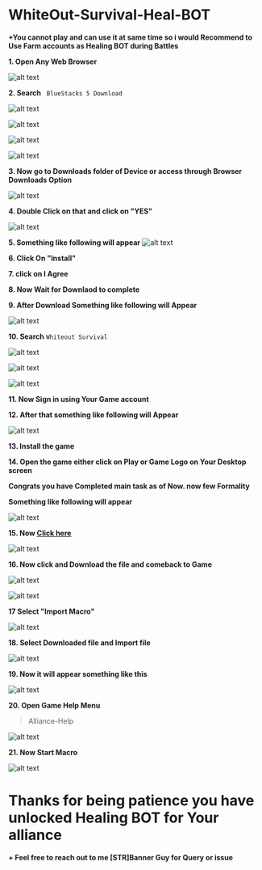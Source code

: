 # WhiteOut-Survival-Heal-BOT

**+You cannot play and can use it at same time so i would Recommend to Use Farm accounts as Healing BOT during Battles**



**1. Open Any Web Browser**

![alt text](image.png)

**2. Search**  ``` BlueStacks 5 Download```

![alt text](image-1.png)

![alt text](image-2.png)

![alt text](search.jpg)

![alt text](image-3.png)


**3. Now go to Downloads folder of Device or access through Browser Downloads Option**

![alt text](image-4.png)

**4. Double Click on that and click on "YES"**

![alt text](<WhatsApp Image 2024-03-06 at 21.25.47_5820c0ab.jpg>)

**5. Something like following will appear**
![alt text](image-5.png)

**6. Click On "Install"**

**7. click on I Agree**

**8. Now Wait for Downlaod to complete**

**9. After Download Something like following will Appear**

![alt text](image-6.png)

**10. Search** ```Whiteout Survival```

![alt text](image-7.png)

![alt text](image-8.png)

![alt text](image-9.png)

**11. Now Sign in using Your Game account**

**12. After that something like following will Appear**

![alt text](image-10.png)

**13. Install the game**

**14. Open the game either click on Play or Game Logo on Your Desktop screen**

**Congrats you have Completed main task as of Now. now few Formality**

**Something like following will appear**

![alt text](image-11.png)


**15. Now  [Click here](https://github.com/amritanand-py/WhiteOut-Survival-Heal-BOT/blob/main/TAP%20TAP%20TAP.json)**

![alt text](image-14.png)

**16. Now click and Download the file  and comeback to Game**

![alt text](image-12.png)

![alt text](image-13.png)

**17 Select "Import Macro"**

![alt text](image-15.png)

**18. Select Downloaded file and Import file**

![alt text](image-16.png)

**19. Now it will appear something like this**

![alt text](image-17.png)

**20. Open Game Help Menu**
>Alliance-Help

![alt text](image-18.png)

**21. Now Start Macro**

![alt text](image-19.png)

# Thanks for being patience you have unlocked Healing BOT for Your alliance 


**+ Feel free to reach out to me [STR]Banner Guy for Query or issue**